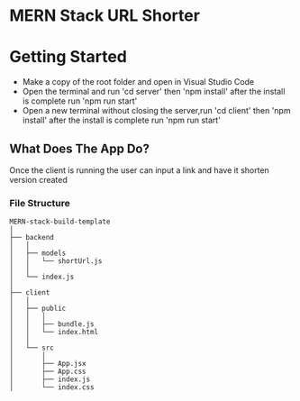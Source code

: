 <body id="preview">
  <h1 class="code-line" data-line-start=0 data-line-end=1><a id="MERN_Stack_Build_Template_0"></a><strong>MERN Stack URL Shorter</strong></h1>
  <h1 class="code-line" data-line-start=26 data-line-end=27><a id="Getting_Started_26"></a><strong>Getting Started</strong></h1>
   <ul>
    <li class="has-line-data" data-line-start="4" data-line-end="5">Make a copy of the root folder and open in Visual Studio Code</li>
    <li class="has-line-data" data-line-start="5" data-line-end="6">Open the terminal and run 'cd server' then 'npm install' after the install is complete run 'npm run start'</li>
    <li class="has-line-data" data-line-start="6" data-line-end="8">Open a new terminal without closing the server,run 'cd client' then 'npm install' after the install is complete run 'npm run start'</li>
  </ul>
  <h2 class="code-line" data-line-start=40 data-line-end=41><a id="What_Does_The_Build_Include_40"></a>What Does The App Do?</h2>
  <p class="has-line-data" data-line-start="42" data-line-end="43">Once the client is running the user can input a link and have it shorten version created</p>
  <h3 class="code-line" data-line-start=54 data-line-end=55><a id="File_Structure_54"></a>File Structure</h3>
  <pre><code class="has-line-data" data-line-start="57" data-line-end="131">MERN-stack-build-template
│
├── backend
│   │
│   ├── models
│   │   └── shortUrl.js
│   │    
│   └── index.js
│
├── client
│   │
│   ├── public
│   │   │
│   │   ├── bundle.js
│   │   └── index.html
│   │
│   └── src
│       │
│       ├── App.jsx
│       ├── App.css
│       ├── index.js
│       └── index.css
</code></pre>
</body>
